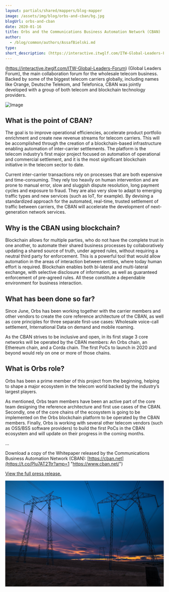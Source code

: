 ```yaml
---
layout: partials/shared/mappers/blog-mapper
image: /assets/img/blog/orbs-and-cban/bg.jpg
blogUrl: orbs-and-cban
date: 2020-01-16
title: Orbs and the Communications Business Automation Network (CBAN)
author:
  - /blog/common/authors/AssafBielski.md
type:
short_description: (https://interactive.itwglf.com/ITW-Global-Leaders-Forum) (Global Leaders Forum), the main collaboration forum for the wholesale telecom business. Backed by some of the biggest telecom carriers globally, including names like Orange, Deutsche Telekom, and Telefonica, CBAN was jointly developed with a group of both telecom and blockchain technology providers.
---
```


(https://interactive.itwglf.com/ITW-Global-Leaders-Forum) (Global Leaders Forum), the main collaboration forum for the wholesale telecom business. Backed by some of the biggest telecom carriers globally, including names like Orange, Deutsche Telekom, and Telefonica, CBAN was jointly developed with a group of both telecom and blockchain technology providers.

![Image](https://pbs.twimg.com/media/EOOzW1XUcAALizi?format=jpg&name=900x900)

## What is the point of CBAN?

The goal is to improve operational efficiencies, accelerate product portfolio enrichment and create new revenue streams for telecom carriers. This will be accomplished through the creation of a blockchain-based infrastructure enabling automation of inter-carrier settlements. The platform is the telecom industry’s first major project focused on automation of operational and commercial settlement, and it is the most significant blockchain initiative in the telecom sector to date.

Current inter-carrier transactions rely on processes that are both expensive and time-consuming. They rely too heavily on human intervention and are prone to manual error, slow and sluggish dispute resolution, long payment cycles and exposure to fraud. They are also very slow to adapt to emerging traffic types and new services (such as IoT, for example). By devising a standardized approach for the automated, real-time, trusted settlement of traffic between carriers, the CBAN will accelerate the development of next-generation network services.

## Why is the CBAN using blockchain?

Blockchain allows for multiple parties, who do not have the complete trust in one another, to automate their shared business processes by collaboratively updating a shared source of truth, under agreed rules, without requiring a neutral third party for enforcement. This is a powerful tool that would allow automation in the areas of interaction between entities, where today human effort is required. Blockchain enables both bi-lateral and multi-lateral exchange, with selective disclosure of information, as well as guaranteed enforcement of pre-agreed rules. All these constitute a dependable environment for business interaction.

## What has been done so far?

Since June, Orbs has been working together with the carrier members and other vendors to create the core reference architecture of the CBAN, as well as core principles for three separate first-use cases: Wholesale voice-call settlement, International Data on demand and mobile roaming.

As the CBAN strives to be inclusive and open, in its first stage 3 core networks will be operated by the CBAN members: An Orbs chain, an Ethereum chain, and a Corda chain. The first PoCs to launch in 2020 and beyond would rely on one or more of those chains.

## What is Orbs role?

Orbs has been a prime member of this project from the beginning, helping to shape a major ecosystem in the telecom world backed by the industry’s largest players.

As mentioned, Orbs team members have been an active part of the core team designing the reference architecture and first use cases of the CBAN. Secondly, one of the core chains of the ecosystem is going to be implemented on the Orbs blockchain platform to be operated by the CBAN members. Finally, Orbs is working with several other telecom vendors (such as OSS/BSS software providers) to build the first PoCs in the CBAN ecosystem and will update on their progress in the coming months.

...

Download a copy of the Whitepaper released by the Communications Business Automation Network (CBAN): [https://cban.net](https://t.co/Plu7AT2Ttr?amp=1 "https://www.cban.net/")

[View the full press release.](https://www.cban.net/post/cban-defines-structure-for-interoperable-multi-dlt-settlement-environment)

![](/assets/img/blog/orbs-and-cban/telekom-scaled.jpg)
